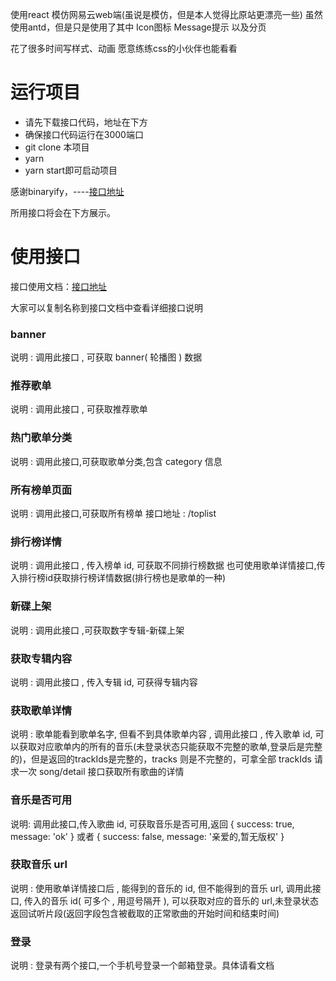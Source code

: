 使用react 模仿网易云web端(虽说是模仿，但是本人觉得比原站更漂亮一些) 
  虽然使用antd，但是只是使用了其中 Icon图标 Message提示 以及分页

  花了很多时间写样式、动画 愿意练练css的小伙伴也能看看

# 运行项目
  - 请先下载接口代码，地址在下方
  - 确保接口代码运行在3000端口
  - git clone 本项目
  - yarn
  - yarn start即可启动项目


感谢binaryify，----[接口地址](https://github.com/Binaryify/NeteaseCloudMusicApi)

所用接口将会在下方展示。

# 使用接口

接口使用文档：[接口地址](https://neteasecloudmusicapi.vercel.app/#/)

大家可以复制名称到接口文档中查看详细接口说明

### banner

说明 : 调用此接口 , 可获取 banner( 轮播图 ) 数据

### 推荐歌单

说明 : 调用此接口 , 可获取推荐歌单

### 热门歌单分类

说明 : 调用此接口,可获取歌单分类,包含 category 信息


### 所有榜单页面

说明 : 调用此接口,可获取所有榜单 接口地址 : /toplist

### 排行榜详情

说明 : 调用此接口 , 传入榜单 id, 可获取不同排行榜数据
也可使用歌单详情接口,传入排行榜id获取排行榜详情数据(排行榜也是歌单的一种)

### 新碟上架

说明 : 调用此接口 ,可获取数字专辑-新碟上架

### 获取专辑内容

说明 : 调用此接口 , 传入专辑 id, 可获得专辑内容

### 获取歌单详情

说明 : 歌单能看到歌单名字, 但看不到具体歌单内容 , 调用此接口 , 传入歌单 id, 可 以获取对应歌单内的所有的音乐(未登录状态只能获取不完整的歌单,登录后是完整的)，但是返回的trackIds是完整的，tracks 则是不完整的，可拿全部 trackIds 请求一次 song/detail 接口获取所有歌曲的详情

### 音乐是否可用

说明: 调用此接口,传入歌曲 id, 可获取音乐是否可用,返回 { success: true, message: 'ok' } 或者 { success: false, message: '亲爱的,暂无版权' }

### 获取音乐 url

说明 : 使用歌单详情接口后 , 能得到的音乐的 id, 但不能得到的音乐 url, 调用此接口, 传入的音乐 id( 可多个 , 用逗号隔开 ), 可以获取对应的音乐的 url,未登录状态返回试听片段(返回字段包含被截取的正常歌曲的开始时间和结束时间)

### 登录

说明 : 登录有两个接口,一个手机号登录一个邮箱登录。具体请看文档

